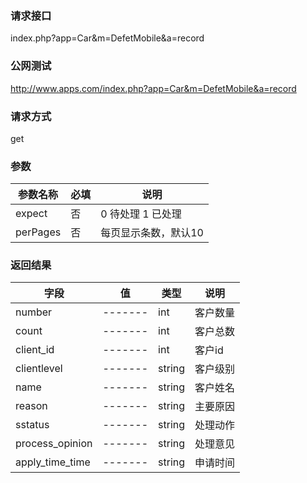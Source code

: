 ### **请求接口**
index.php?app=Car&m=DefetMobile&a=record



### **公网测试**
http://www.apps.com/index.php?app=Car&m=DefetMobile&a=record

### **请求方式**
get


### **参数**
| 参数名称  |必填|     说明      |
|------|-----|------|
| expect     | 否 |   0 待处理 1 已处理   |
| perPages     | 否 |   每页显示条数，默认10   |
### **返回结果**
|字段        |值          |类型    |说明        |
| ---------  |--------    |-------- |--------  |
|number|-------   |int  |客户数量  |
|count| -------     |int    |客户总数     |
|client_id| -------     |int    |客户id     |
|clientlevel| -------     |string   |客户级别    |
|name| -------     |string    |客户姓名     |
|reason| -------     |string    |主要原因     |
|sstatus| -------     |string    |处理动作     |
|process_opinion| -------     |string    |处理意见     |
|apply_time_time| -------     |string   |申请时间    |